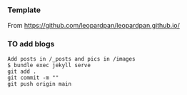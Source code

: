 ### Template
From https://github.com/leopardpan/leopardpan.github.io/


### TO add blogs
```
Add posts in /_posts and pics in /images
$ bundle exec jekyll serve
git add .
git commit -m ""
git push origin main
```